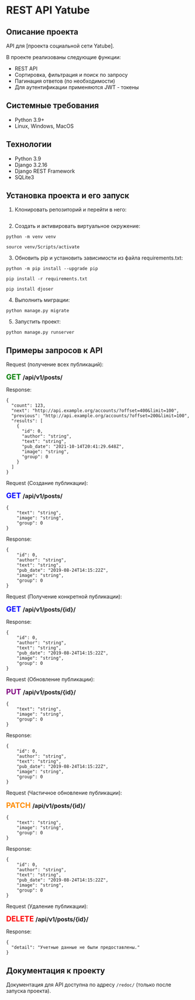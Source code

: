 # REST API Yatube

## Описание проекта

API для [проекта социальной сети Yatube].

В проекте реализованы следующие функции:

- REST API
- Сортировка, фильтрация и поиск по запросу
- Пагинация ответов (по необходимости)
- Для аутентификации применяются JWT - токены

## Системные требования

- Python 3.9+
- Linux, Windows, MacOS

## Технологии

- Python 3.9
- Django 3.2.16
- Django REST Framework
- SQLite3

## Установка проекта и его запуск

1. Клонировать репозиторий и перейти в него:
```

```

2. Создать и активировать виртуальное окружение:
```
python -m venv venv

source venv/Scripts/activate
```

3. Обновить pip и установить зависимости из файла requirements.txt:
```
python -m pip install --upgrade pip

pip install -r requirements.txt

pip install djoser
```

4. Выполнить миграции:
```
python manage.py migrate
```

5. Запустить проект:
```
python manage.py runserver
```


## Примеры запросов к API
Request (получение всех публикаций):

<span style="color:green;font-weight:700;font-size:20px">
    GET
</span>
<span style="font-weight:700;font-size:16px">
    /api/v1/posts/
</span>

Response:
```
{
  "count": 123,
  "next": "http://api.example.org/accounts/?offset=400&limit=100",
  "previous": "http://api.example.org/accounts/?offset=200&limit=100",
  "results": [
    {
      "id": 0,
      "author": "string",
      "text": "string",
      "pub_date": "2021-10-14T20:41:29.648Z",
      "image": "string",
      "group": 0
    }
  ]
}
```

Request (Создание публикации):

<span style="color:blue;font-weight:700;font-size:20px">
    GET
</span>
<span style="font-weight:700;font-size:16px">
    /api/v1/posts/
</span>

```
{
    "text": "string",
    "image": "string",
    "group": 0
}
```

Response:
```
{
    "id": 0,
    "author": "string",
    "text": "string",
    "pub_date": "2019-08-24T14:15:22Z",
    "image": "string",
    "group": 0
}
```

Request (Получение конкретной публикации):

<span style="color:blue;font-weight:700;font-size:20px">
    GET
</span>
<span style="font-weight:700;font-size:16px">
    /api/v1/posts/{id}/
</span>

Response:
```
{
    "id": 0,
    "author": "string",
    "text": "string",
    "pub_date": "2019-08-24T14:15:22Z",
    "image": "string",
    "group": 0
}
```

Request (Обновление публикации):

<span style="color:purple;font-weight:700;font-size:20px">
    PUT
</span>
<span style="font-weight:700;font-size:16px">
    /api/v1/posts/{id}/
</span>

```
{
    "text": "string",
    "image": "string",
    "group": 0
}
```

Response:
```
{
    "id": 0,
    "author": "string",
    "text": "string",
    "pub_date": "2019-08-24T14:15:22Z",
    "image": "string",
    "group": 0
}
```

Request (Частичное обновление публикации):

<span style="color:darkorange;font-weight:700;font-size:20px">
    PATCH
</span>
<span style="font-weight:700;font-size:16px">
    /api/v1/posts/{id}/
</span>

```
{
    "text": "string",
    "image": "string",
    "group": 0
}
```

Response:
```
{
    "id": 0,
    "author": "string",
    "text": "string",
    "pub_date": "2019-08-24T14:15:22Z",
    "image": "string",
    "group": 0
}
```

Request (Удаление публикации):

<span style="color:red;font-weight:700;font-size:20px">
    DELETE
</span>
<span style="font-weight:700;font-size:16px">
    /api/v1/posts/{id}/
</span>

Response:
```
{
  "detail": "Учетные данные не были предоставлены."
}
```

## Документация к проекту

Документация для API доступна по адресу ```/redoc/``` 
(только после запуска проекта).
